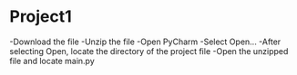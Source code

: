 # Project1
-Download the file
-Unzip the file
-Open PyCharm
-Select Open...
-After selecting Open, locate the directory of the project file
-Open the unzipped file and locate main.py
